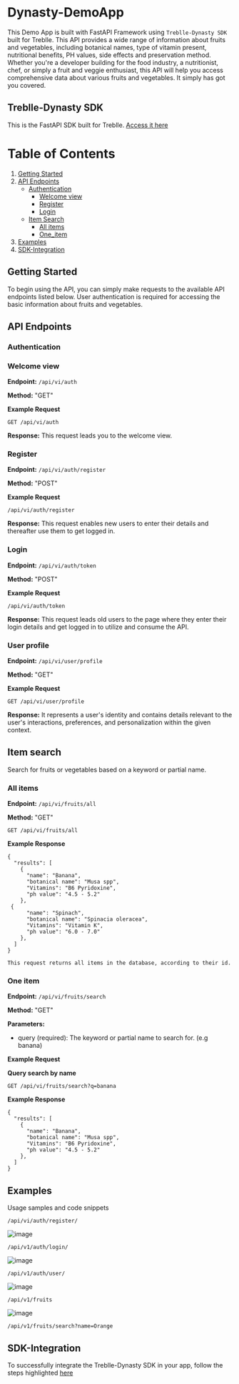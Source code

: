 # Dynasty-DemoApp
This Demo App is built with FastAPI Framework using `Treblle-Dynasty SDK` built for Treblle. This API provides a wide range of information about fruits and vegetables, including botanical names, type of vitamin present, nutritional benefits, PH values, side effects and preservation method. Whether you're a developer building for the food industry, a nutritionist, chef, or simply a fruit and veggie enthusiast, this API will help you access comprehensive data about various fruits and vegetables. It simply has got you covered.

## Treblle-Dynasty SDK
This is the FastAPI SDK built for Treblle. [Access it here](https://github.com/Certifieddonnie/treblle-dynasty)

# Table of Contents
1. [Getting Started](#getting-started)
2. [API Endpoints](#api-endpoints) 
    - [Authentication](#authentication)
        - [Welcome view](#welcome-view)
        - [Register](#register)
        - [Login](#login)
    - [Item Search](#item-search)
        - [All items](#all-items)
        - [One_item](#one-item)
3. [Examples](#examples)
4. [SDK-Integration](sdk-integration)


## Getting Started

To begin using the API, you can simply make requests to the available API endpoints listed below. User authentication is required for accessing the basic information about fruits and vegetables.

## API Endpoints

### Authentication

### Welcome view
**Endpoint:** `/api/vi/auth`

**Method:** "GET"

**Example Request**
```
GET /api/vi/auth
```
**Response:** This request leads you to the welcome view.

### Register
**Endpoint:** `/api/vi/auth/register`

**Method:** "POST"

**Example Request**
```
/api/vi/auth/register
```
**Response:** This request enables new users to enter their details and thereafter use them to get logged in.

### Login
**Endpoint:** `/api/vi/auth/token`

**Method:** "POST"

**Example Request**
```
/api/vi/auth/token
```
**Response:** This request leads old users to the page where they enter their login details and get logged in to utilize and consume the API.

### User profile
**Endpoint:** `/api/vi/user/profile`

**Method:** "GET"

**Example Request**
```
GET /api/vi/user/profile
```
**Response:**  It represents a user's identity and contains details relevant to the user's interactions, preferences, and personalization within the given context.

## Item search
Search for fruits or vegetables based on a keyword or partial name.

### All items

**Endpoint:** `/api/vi/fruits/all`

**Method:** "GET"

```
GET /api/vi/fruits/all
```
**Example Response**
```
{
  "results": [
    {
      "name": "Banana",
      "botanical name": "Musa spp",
      "Vitamins": "B6 Pyridoxine",
      "ph value": "4.5 - 5.2"
    },
 {
      "name": "Spinach",
      "botanical name": "Spinacia oleracea",
      "Vitamins": "Vitamin K",
      "ph value": "6.0 - 7.0"
    },
  ]
}

```
`This request returns all items in the database, according to their id. `

### One item

**Endpoint:** `/api/vi/fruits/search`

**Method:** "GET"

**Parameters:** 
- query (required): The keyword or partial name to search for. (e.g banana)

**Example Request**

**Query search by name**
```
GET /api/vi/fruits/search?q=banana
```
**Example Response**
```
{
  "results": [
    {
      "name": "Banana",
      "botanical name": "Musa spp",
      "Vitamins": "B6 Pyridoxine",
      "ph value": "4.5 - 5.2"
    },
  ]
}

```

## Examples

Usage samples and code snippets
```
/api/vi/auth/register/
```
![image](https://github.com/Certifieddonnie/GreenBounty/assets/81980032/af3a6c6c-bc4c-404c-82d3-8bd4bc453434)

```
/api/v1/auth/login/
```
![image](https://github.com/Certifieddonnie/GreenBounty/assets/81980032/1ea8e4d5-5543-4a0e-af9f-f36a2b7cfffe)

```
/api/v1/auth/user/
```
![image](https://github.com/Certifieddonnie/GreenBounty/assets/81980032/5a7c3f79-9fae-4640-a2af-0628db7c96b9)


```
/api/v1/fruits
```
![image](https://github.com/Certifieddonnie/GreenBounty/assets/81980032/06e1ebfd-31c4-4a18-a0b0-27e2daa64284)


```
/api/v1/fruits/search?name=Orange
```

## SDK-Integration
To successfully integrate the Treblle-Dynasty SDK in your app, follow the steps highlighted [here](https://github.com/Certifieddonnie/treblle-dynasty/blob/develop/README.md)

